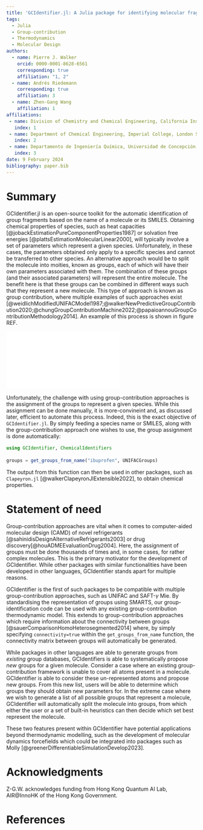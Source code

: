 ```yaml
---
title: 'GCIdentifier.jl: A Julia package for identifying molecular fragments from SMILES'
tags:
  - Julia
  - Group-contribution
  - Thermodynamics
  - Molecular Design
authors:
  - name: Pierre J. Walker
    orcid: 0000-0001-8628-6561
    corresponding: true
    affiliation: "1, 2"
  - name: Andrés Riedemann
    corresponding: true
    affiliation: 3
  - name: Zhen-Gang Wang
    affiliation: 1
affiliations:
 - name: Division of Chemistry and Chemical Engineering, California Institute of Technology, Pasadena, California 91125, United States
   index: 1
 - name: Department of Chemical Engineering, Imperial College, London SW7 2AZ, United Kingdom
   index: 2
 - name: Departamento de Ingeniería Química, Universidad de Concepción, Concepción 4030000, Chile
   index: 3
date: 9 February 2024
bibliography: paper.bib
---
```


# Summary
GCIdentifier.jl is an open-source toolkit for the automatic identification of group fragments based on the name of a molecule or its SMILES. Obtaining chemical properties of species, such as heat capacities [@jobackEstimationPureComponentProperties1987] or solvation free energies [@plattsEstimationMolecularLinear2000], will typically involve a set of parameters which represent a given species. Unfortunately, in these cases, the parameters obtained only apply to a specific species and cannot be transferred to other species. An alternative approach would be to split the molecule into moities, known as groups, each of which will have their own parameters associated with them. The combination of these groups (and their associated parameters) will represent the entire molecule. The benefit here is that these groups can be combined in different ways such that they represent a new molecule. This type of approach is known as group contribution, where multiple examples of such approaches exist [@weidlichModifiedUNIFACModel1987;@walkerNewPredictiveGroupContribution2020;@chungGroupContributionMachine2022;@papaioannouGroupContributionMethodology2014]. An example of this process is shown in figure REF.

![Fragmentation of ibuprofen into UNIFAC groups.](figures/ibuprofen.pdf)

Unfortunately, the challenge with using group-contribution approaches is the assignment of the groups to represent a given species. While this assignment can be done manually, it is more-convineint and, as discussed later, efficient to automate this process. Indeed, this is the exact objective of `GCIdentifier.jl`. By simply feeding a species name or SMILES, along with the group-contribution approach one wishes to use, the group assignment is done automatically:
```julia
using GCIdentifier, ChemicalIdentifiers

groups = get_groups_from_name("ibuprofen", UNIFACGroups)
```
The output from this function can then be used in other packages, such as `Clapeyron.jl` [@walkerClapeyronJlExtensible2022], to obtain chemical properties.


# Statement of need
Group-contribution approaches are vital when it comes to computer-aided molecular design (CAMD) of novel refrigerants [@sahinidisDesignAlternativeRefrigerants2003] or drug discovery[@houADMEEvaluationDrug2004]. Here, the assignment of groups must be done thousands of times and, in some cases, for rather complex molecules. This is the primary motivator for the development of GCIdentifier. While other packages with similar functionalities have been developed in other languages, GCIdentifier stands apart for multiple reasons.

GCIdentifier is the first of such packages to be compatible with multiple group-contribution approaches, such as UNIFAC and SAFT-$\gamma$ Mie. By standardising the representation of groups using SMARTS, our group-identification code can be used with any existing group-contribution thermodynamic model. This extends to group-contribution approaches which require information about the connectivity between groups [@sauerComparisonHomoHeterosegmented2014] where, by simply specifying `connectivity=true` within the `get_groups_from_name` function, the connectivity matrix between groups will automatically be generated.

While packages in other languages are able to generate groups from _existing_ group databases, GCIdentifiers is able to systematically propose _new_ groups for a given molecule. Consider a case where an existing group-contribution framework is unable to cover all atoms present in a molecule. GCIdentifier is able to consider these un-represented atoms and propose new groups. From this new list, users will be able to determine which groups they should obtain new parameters for. In the extreme case where we wish to generate a list of all possible groups that represent a molecule, GCIdentifier will automatically split the molecule into groups, from which either the user or a set of built-in heuristics can then decide which set best represent the molecule. 

These two features present within GCIdentifier have potential applications beyond thermodynamic modelling, such as the development of molecular dynamics forcefields which could be integrated into packages such as Molly [@greenerDifferentiableSimulationDevelop2023].

# Acknowledgments
Z-G.W. acknowledges funding from Hong Kong Quantum AI Lab, AIR\@InnoHK of the Hong Kong Government.

# References